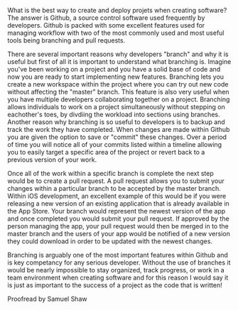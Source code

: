 What is the best way to create and deploy projets when creating software?  The answer is Github, a source control software used frequently by developers.  Github is packed with some excellent features used for managing workflow with two of the most commonly used and most useful tools being branching and pull requests.  

There are several important reasons why developers "branch" and why it is useful but first of all it is important to understand what branching is.  Imagine you've been working on a project and you have a solid base of code and now you are ready to start implementing new features.  Branching lets you create a new workspace within the project where you can try out new code without affecting the "master" branch.  This feature is also very useful when you have multiple developers collaborating together on a project.  Branching allows individuals to work on a project simultaneously without stepping on eachother's toes, by divdiing the workload into sections using branches.  Another reason why branching is so useful to developers is to backup and track the work they have completed.  When changes are made within Github you are given the option to save or "commit" these changes.  Over a period of time you will notice all of your commits listed within a timeline allowing you to easily target a specific area of the project or revert back to a previous version of your work.  

Once all of the work within a specific branch is complete the next step would be to create a pull request.  A pull request allows you to submit your changes within a particular branch to be accepted by the master branch.  Within iOS development, an excellent example of this would be if you were releasing a new version of an existing application that is already available in the App Store.  Your branch would represent the newest version of the app and once completed you would submit your pull request.  If approved by the person managing the app, your pull request would then be merged in to the master branch and the users of your app would be notified of a new version they could download in order to be updated with the newest changes.

Branching is arguably one of the most important features within Github and is key competancy for any serious developer.  Without the use of branches it would be nearly impossible to stay organized, track progress, or work in a team environment when creating software and for this reason I would say it is just as important to the success of a project as the code that is written!






Proofread by Samuel Shaw
